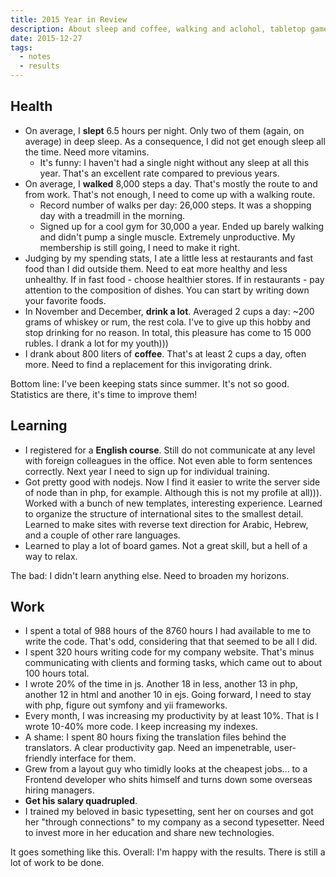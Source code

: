 ```yaml
---
title: 2015 Year in Review
description: About sleep and coffee, walking and aclohol, tabletop games and work, salary and wife
date: 2015-12-27
tags:
  - notes
  - results
---
```


## Health

- On average, I **slept** 6.5 hours per night. Only two of them (again, on average) in deep sleep. As a consequence, I did not get enough sleep all the time. Need more vitamins.
  - It's funny: I haven't had a single night without any sleep at all this year. That's an excellent rate compared to previous years.
- On average, I **walked** 8,000 steps a day. That's mostly the route to and from work. That's not enough, I need to come up with a walking route.
  - Record number of walks per day: 26,000 steps. It was a shopping day with a treadmill in the morning.
  - Signed up for a cool gym for 30,000 a year. Ended up barely walking and didn't pump a single muscle. Extremely unproductive. My membership is still going, I need to make it right.
- Judging by my spending stats, I ate a little less at restaurants and fast food than I did outside them. Need to eat more healthy and less unhealthy. If in fast food - choose healthier stores. If in restaurants - pay attention to the composition of dishes. You can start by writing down your favorite foods.
- In November and December, **drink a lot**. Averaged 2 cups a day: ~200 grams of whiskey or rum, the rest cola. I've to give up this hobby and stop drinking for no reason. In total, this pleasure has come to 15 000 rubles. I drank a lot for my youth)))
- I drank about 800 liters of **coffee**. That's at least 2 cups a day, often more. Need to find a replacement for this invigorating drink.

Bottom line: I've been keeping stats since summer. It's not so good. Statistics are there, it's time to improve them!

## Learning

- I registered for a **English course**. Still do not communicate at any level with foreign colleagues in the office. Not even able to form sentences correctly. Next year I need to sign up for individual training.
- Got pretty good with nodejs. Now I find it easier to write the server side of node than in php, for example. Although this is not my profile at all))). Worked with a bunch of new templates, interesting experience. Learned to organize the structure of international sites to the smallest detail. Learned to make sites with reverse text direction for Arabic, Hebrew, and a couple of other rare languages.
- Learned to play a lot of board games. Not a great skill, but a hell of a way to relax.

The bad: I didn't learn anything else. Need to broaden my horizons.

## Work

- I spent a total of 988 hours of the 8760 hours I had available to me to write the code. That's odd, considering that that seemed to be all I did.
- I spent 320 hours writing code for my company website. That's minus communicating with clients and forming tasks, which came out to about 100 hours total.
- I wrote 20% of the time in js. Another 18 in less, another 13 in php, another 12 in html and another 10 in ejs. Going forward, I need to stay with php, figure out symfony and yii frameworks.
- Every month, I was increasing my productivity by at least 10%. That is I wrote 10-40% more code. I keep increasing my indexes.
- A shame: I spent 80 hours fixing the translation files behind the translators. A clear productivity gap. Need an impenetrable, user-friendly interface for them.
- Grew from a layout guy who timidly looks at the cheapest jobs... to a Frontend developer who shits himself and turns down some overseas hiring managers.
- **Get his salary quadrupled**.
- I trained my beloved in basic typesetting, sent her on courses and got her "through connections" to my company as a second typesetter. Need to invest more in her education and share new technologies.

It goes something like this. Overall: I'm happy with the results. There is still a lot of work to be done.
